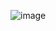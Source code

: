![image](https://github.com/KPI0/STM32F103/blob/main/89C52_LED%E9%97%AA%E7%83%81/LED%E9%97%AA%E7%83%81.gif)
